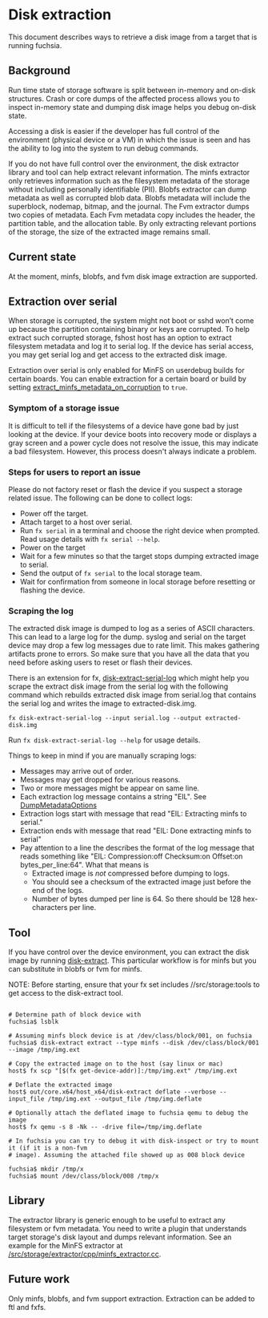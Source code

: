 # Disk extraction

This document describes ways to retrieve a disk image from a target that is
running fuchsia.

## Background

Run time state of storage software is split between in-memory and on-disk
structures. Crash or core dumps of the affected process allows you to inspect
in-memory state and dumping disk image helps you debug on-disk state.

Accessing a disk is easier if the developer has full control of the
environment (physical device or a VM) in which the issue is seen and has the
ability to log into the system to run debug commands.

If you do not have full control over the environment, the disk extractor
library and tool can help extract relevant information. The minfs extractor only
retrieves information such as the filesystem metadata of the storage without
including personally identifiable (PII). Blobfs extractor can dump metadata as
well as corrupted blob data. Blobfs metadata will include the superblock, nodemap,
bitmap, and the journal. The Fvm extractor dumps two copies of metadata. Each Fvm
metadata copy includes the header, the partition table, and the allocation table.
By only extracting relevant portions of the storage, the size of the extracted
image remains small.

## Current state

At the moment, minfs, blobfs, and fvm disk image extraction are supported.

## Extraction over serial

When storage is corrupted, the system might not boot or sshd won’t come up
because the partition containing binary or keys are corrupted. To help extract
such corrupted storage, fshost host has an option to extract filesystem metadata
and log it to serial log. If the device has serial access, you may get serial
log and get access to the extracted disk image.

Extraction over serial is only enabled for MinFS on userdebug builds for certain
boards. You can enable extraction for a certain board or build by setting
[extract_minfs_metadata_on_corruption](/src/storage/fshost/BUILD.gn) to `true`.

### Symptom of a storage issue

It is difficult to tell if the filesystems of a device have gone bad
by just looking at the device. If your device boots into recovery mode or
displays a gray screen and a power cycle does not resolve the issue, this may
indicate a bad filesystem. However, this process doesn't always indicate a
problem.

### Steps for users to report an issue

Please do not factory reset or flash the device if you suspect a storage related
issue. The following can be done to collect logs:
  * Power off the target.
  * Attach target to a host over serial.
  * Run `fx serial` in a terminal and choose the right device when prompted.
    Read usage details with `fx serial --help`.
  * Power on the target
  * Wait for a few minutes so that the target stops
    dumping extracted image to serial.
  * Send the output of `fx serial` to the local storage team.
  * Wait for confirmation from someone in local storage before resetting or
    flashing the device.

### Scraping the log

The extracted disk image is dumped to log as a series of ASCII characters. This
can lead to a large log for the dump. syslog and serial on the target device may
drop a few log messages due to rate limit. This makes gathering artifacts prone
to errors. So make sure that you have all the data that you need before asking
users to reset or flash their devices.

There is an extension for fx,
[disk-extract-serial-log](/tools/devshell/contrib/disk-extract-serial-log) which
might help you scrape the extract disk image from the serial log with the
following command which rebuilds extracted disk image from serial.log that
contains the serial log and writes the image to extracted-disk.img.

```
fx disk-extract-serial-log --input serial.log --output extracted-disk.img
```

Run `fx disk-extract-serial-log --help` for usage details.

Things to keep in mind if you are manually scraping logs:
  * Messages may arrive out of order.
  * Messages may get dropped for various reasons.
  * Two or more messages might be appear on same line.
  * Each extraction log message contains a string "EIL". See
    [DumpMetadataOptions](/src/storage/fshost/extract-metadata.h)
  * Extraction logs start with message that read
    "EIL: Extracting minfs to serial."
  * Extraction ends with message that read
    "EIL: Done extracting minfs to serial"
  * Pay attention to a line the describes the format of the log message that
    reads something like
    "EIL: Compression:off Checksum:on Offset:on bytes_per_line:64".
    What that means is
      * Extracted image is *not* compressed before dumping to logs.
      * You should see a checksum of the extracted image just before the end
        of the logs.
      * Number of bytes dumped per line is 64. So there should be 128
        hex-characters per line.

## Tool

If you have control over the device environment, you can extract the disk image
by running [disk-extract](/src/storage/extractor/bin/BUILD.gn). This particular
workflow is for minfs but you can substitute in blobfs or fvm for minfs.

NOTE: Before starting, ensure that your fx set includes //src/storage:tools
to get access to the disk-extract tool.

```

# Determine path of block device with
fuchsia$ lsblk

# Assuming minfs block device is at /dev/class/block/001, on fuchsia
fuchsia$ disk-extract extract --type minfs --disk /dev/class/block/001 --image /tmp/img.ext

# Copy the extracted image on to the host (say linux or mac)
host$ fx scp "[$(fx get-device-addr)]:/tmp/img.ext" /tmp/img.ext

# Deflate the extracted image
host$ out/core.x64/host_x64/disk-extract deflate --verbose --input_file /tmp/img.ext --output_file /tmp/img.deflate

# Optionally attach the deflated image to fuchsia qemu to debug the image
host$ fx qemu -s 8 -Nk -- -drive file=/tmp/img.deflate

# In fuchsia you can try to debug it with disk-inspect or try to mount it (if it is a non-fvm
# image). Assuming the attached file showed up as 008 block device

fuchsia$ mkdir /tmp/x
fuchsia$ mount /dev/class/block/008 /tmp/x

```

## Library

The extractor library is generic enough to be useful to extract any filesystem
or fvm metadata. You need to write a plugin that understands target storage's
disk layout and dumps relevant information. See an example for the MinFS
extractor at [/src/storage/extractor/cpp/minfs_extractor.cc](/src/storage/extractor/cpp/minfs_extractor.cc).

## Future work

Only minfs, blobfs, and fvm support extraction. Extraction can be added to ftl and fxfs.
